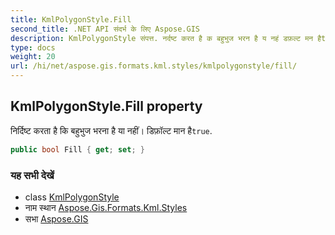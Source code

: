```yaml
---
title: KmlPolygonStyle.Fill
second_title: .NET API संदर्भ के लिए Aspose.GIS
description: KmlPolygonStyle संपत्त. नर्दष्ट करत है क बहुभुज भरन है य नहं डफ़ल्ट मन हैtrue.
type: docs
weight: 20
url: /hi/net/aspose.gis.formats.kml.styles/kmlpolygonstyle/fill/
---
```

## KmlPolygonStyle.Fill property

निर्दिष्ट करता है कि बहुभुज भरना है या नहीं। डिफ़ॉल्ट मान है`true`.

```csharp
public bool Fill { get; set; }
```

### यह सभी देखें

* class [KmlPolygonStyle](../)
* नाम स्थान [Aspose.Gis.Formats.Kml.Styles](../../kmlpolygonstyle/)
* सभा [Aspose.GIS](../../../)


